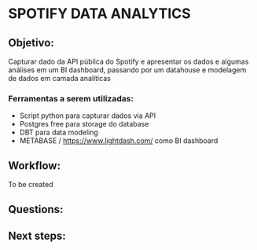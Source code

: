 # SPOTIFY DATA ANALYTICS


## Objetivo: 

Capturar dado da API pública do Spotify e apresentar os dados e algumas análises em um BI dashboard, passando por um datahouse e modelagem de dados em camada analíticas

### Ferramentas a serem utilizadas:
- Script python para capturar dados via API
- Postgres free para storage do database
- DBT para data modeling
- METABASE / https://www.lightdash.com/ como BI dashboard


## Workflow: 

To be created


## Questions:

## Next steps:


